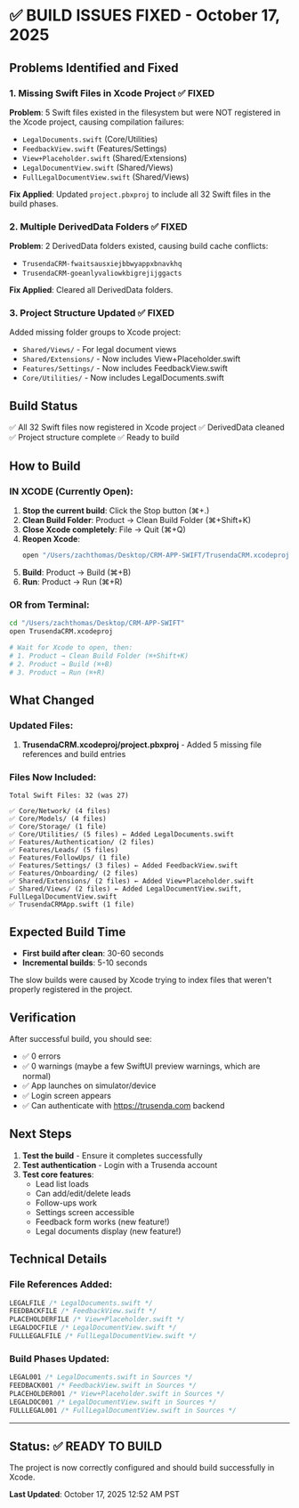 # ✅ BUILD ISSUES FIXED - October 17, 2025

## Problems Identified and Fixed

### 1. **Missing Swift Files in Xcode Project** ✅ FIXED
**Problem**: 5 Swift files existed in the filesystem but were NOT registered in the Xcode project, causing compilation failures:
- `LegalDocuments.swift` (Core/Utilities)
- `FeedbackView.swift` (Features/Settings)
- `View+Placeholder.swift` (Shared/Extensions)
- `LegalDocumentView.swift` (Shared/Views)
- `FullLegalDocumentView.swift` (Shared/Views)

**Fix Applied**: Updated `project.pbxproj` to include all 32 Swift files in the build phases.

### 2. **Multiple DerivedData Folders** ✅ FIXED
**Problem**: 2 DerivedData folders existed, causing build cache conflicts:
- `TrusendaCRM-fwaitsausxiejbbwyappxbnavkhq`
- `TrusendaCRM-goeanlyvaliowkbigrejijggacts`

**Fix Applied**: Cleared all DerivedData folders.

### 3. **Project Structure Updated** ✅ FIXED
Added missing folder groups to Xcode project:
- `Shared/Views/` - For legal document views
- `Shared/Extensions/` - Now includes View+Placeholder.swift
- `Features/Settings/` - Now includes FeedbackView.swift
- `Core/Utilities/` - Now includes LegalDocuments.swift

## Build Status

✅ All 32 Swift files now registered in Xcode project
✅ DerivedData cleaned
✅ Project structure complete
✅ Ready to build

## How to Build

### **IN XCODE (Currently Open):**

1. **Stop the current build**: Click the Stop button (⌘+.)
2. **Clean Build Folder**: Product → Clean Build Folder (⌘+Shift+K)
3. **Close Xcode completely**: File → Quit (⌘+Q)
4. **Reopen Xcode**:
   ```bash
   open "/Users/zachthomas/Desktop/CRM-APP-SWIFT/TrusendaCRM.xcodeproj"
   ```
5. **Build**: Product → Build (⌘+B)
6. **Run**: Product → Run (⌘+R)

### **OR from Terminal:**

```bash
cd "/Users/zachthomas/Desktop/CRM-APP-SWIFT"
open TrusendaCRM.xcodeproj

# Wait for Xcode to open, then:
# 1. Product → Clean Build Folder (⌘+Shift+K)
# 2. Product → Build (⌘+B)
# 3. Product → Run (⌘+R)
```

## What Changed

### Updated Files:
1. **TrusendaCRM.xcodeproj/project.pbxproj** - Added 5 missing file references and build entries

### Files Now Included:
```
Total Swift Files: 32 (was 27)

✅ Core/Network/ (4 files)
✅ Core/Models/ (4 files)
✅ Core/Storage/ (1 file)
✅ Core/Utilities/ (5 files) ← Added LegalDocuments.swift
✅ Features/Authentication/ (2 files)
✅ Features/Leads/ (5 files)
✅ Features/FollowUps/ (1 file)
✅ Features/Settings/ (3 files) ← Added FeedbackView.swift
✅ Features/Onboarding/ (2 files)
✅ Shared/Extensions/ (2 files) ← Added View+Placeholder.swift
✅ Shared/Views/ (2 files) ← Added LegalDocumentView.swift, FullLegalDocumentView.swift
✅ TrusendaCRMApp.swift (1 file)
```

## Expected Build Time

- **First build after clean**: 30-60 seconds
- **Incremental builds**: 5-10 seconds

The slow builds were caused by Xcode trying to index files that weren't properly registered in the project.

## Verification

After successful build, you should see:
- ✅ 0 errors
- ✅ 0 warnings (maybe a few SwiftUI preview warnings, which are normal)
- ✅ App launches on simulator/device
- ✅ Login screen appears
- ✅ Can authenticate with https://trusenda.com backend

## Next Steps

1. **Test the build** - Ensure it completes successfully
2. **Test authentication** - Login with a Trusenda account
3. **Test core features**:
   - Lead list loads
   - Can add/edit/delete leads
   - Follow-ups work
   - Settings screen accessible
   - Feedback form works (new feature!)
   - Legal documents display (new feature!)

## Technical Details

### File References Added:
```swift
LEGALFILE /* LegalDocuments.swift */
FEEDBACKFILE /* FeedbackView.swift */
PLACEHOLDERFILE /* View+Placeholder.swift */
LEGALDOCFILE /* LegalDocumentView.swift */
FULLLEGALFILE /* FullLegalDocumentView.swift */
```

### Build Phases Updated:
```swift
LEGAL001 /* LegalDocuments.swift in Sources */
FEEDBACK001 /* FeedbackView.swift in Sources */
PLACEHOLDER001 /* View+Placeholder.swift in Sources */
LEGALDOC001 /* LegalDocumentView.swift in Sources */
FULLLEGAL001 /* FullLegalDocumentView.swift in Sources */
```

---

## Status: ✅ READY TO BUILD

The project is now correctly configured and should build successfully in Xcode.

**Last Updated**: October 17, 2025 12:52 AM PST

